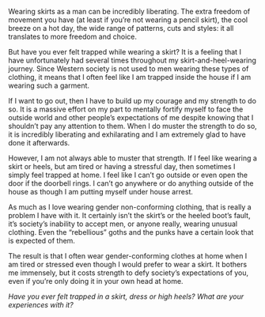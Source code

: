 Wearing skirts as a man can be incredibly liberating. The extra freedom of movement you have (at least if you’re not wearing a pencil skirt), the cool breeze on a hot day, the wide range of patterns, cuts and styles: it all translates to more freedom and choice.

But have you ever felt trapped while wearing a skirt? It is a feeling that I have unfortunately had several times throughout my skirt-and-heel-wearing journey. Since Western society is not used to men wearing these types of clothing, it means that I often feel like I am trapped inside the house if I am wearing such a garment.

If I want to go out, then I have to build up my courage and my strength to do so. It is a massive effort on my part to mentally fortify myself to face the outside world and other people’s expectations of me despite knowing that I shouldn’t pay any attention to them. When I do muster the strength to do so, it is incredibly liberating and exhilarating and I am extremely glad to have done it afterwards.

However, I am not always able to muster that strength. If I feel like wearing a skirt or heels, but am tired or having a stressful day, then sometimes I simply feel trapped at home. I feel like I can’t go outside or even open the door if the doorbell rings. I can’t go anywhere or do anything outside of the house as though I am putting myself under house arrest.

As much as I love wearing gender non-conforming clothing, that is really a problem I have with it. It certainly isn’t the skirt’s or the heeled boot’s fault, it’s society’s inability to accept men, or anyone really, wearing unusual clothing. Even the “rebellious” goths and the punks have a certain look that is expected of them.

The result is that I often wear gender-conforming clothes at home when I am tired or stressed even though I would prefer to wear a skirt. It bothers me immensely, but it costs strength to defy society’s expectations of you, even if you’re only doing it in your own head at home.

*Have you ever felt trapped in a skirt, dress or high heels? What are your experiences with it?*